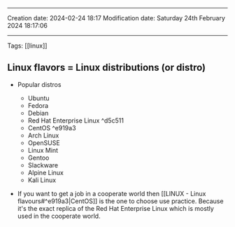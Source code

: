 

----
Creation date: 2024-02-24 18:17
Modification date: Saturday 24th February 2024 18:17:06

----

 Tags: [[linux]]
## Linux flavors = Linux distributions (or distro)

- Popular distros
	- Ubuntu 
	- Fedora
	- Debian
	- Red Hat Enterprise Linux  ^d5c511
	- CentOS ^e919a3
	- Arch Linux
	- OpenSUSE
	- Linux Mint
	- Gentoo
	- Slackware
	- Alpine Linux
	- Kali Linux

- If you want to get a job in a cooperate world then [[LINUX - Linux flavours#^e919a3|CentOS]] is the one to choose use practice. Because it's the exact replica of the Red Hat Enterprise Linux which is mostly used in the cooperate world.